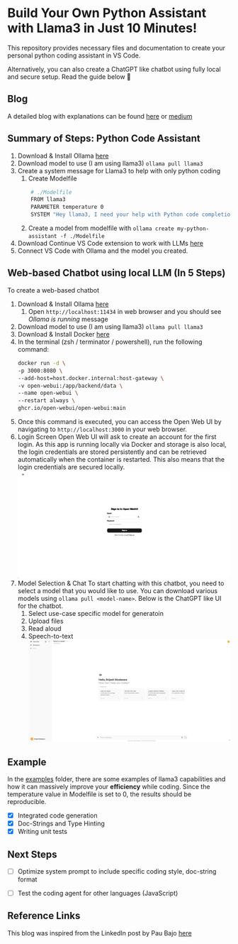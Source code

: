 # Build Your Own Python Assistant with Llama3 in Just 10 Minutes!

This repository provides necessary files and documentation to create your personal python coding assistant in VS Code.

Alternatively, you can also create a ChatGPT like chatbot using fully local and secure setup. Read the guide below 🔽

## Blog

A detailed blog with explanations can be found [here](./blog.md) or [medium]()

## Summary of Steps: Python Code Assistant

1. Download & Install Ollama [here](https://ollama.com/download)
2. Download model to use (I am using llama3)
`ollama pull llama3`
3. Create a system message for Llama3 to help with only python coding
    1. Create Modelfile
    ```bash
        # ./Modelfile
        FROM llama3
        PARAMETER temperature 0
        SYSTEM "Hey llama3, I need your help with Python code completion. I want you to analyze my current code and suggest the most likely and accurate completions based on my query, context and best practices. If you need any additional information to complete the task, feel free to ask me."
    ```
    2. Create a model from modelfile with
    `ollama create my-python-assistant -f ./Modelfile`
4. Download Continue VS Code extension to work with LLMs [here](https://marketplace.visualstudio.com/items?itemName=Continue.continue)
5. Connect VS Code with Ollama and the model you created.


## Web-based Chatbot using local LLM (In 5 Steps)
To create a web-based chatbot
1. Download & Install Ollama [here](https://ollama.com/download)
    1. Open `http://localhost:11434` in web browser and you should see *Ollama is running* message
2. Download model to use (I am using llama3)
`ollama pull llama3`
3. Download & Install Docker [here](https://docs.docker.com/engine/install/)
4. In the terminal (zsh / terminator / powershell), run the following command:
    ```bash
    docker run -d \
    -p 3000:8080 \
    --add-host=host.docker.internal:host-gateway \
    -v open-webui:/app/backend/data \
    --name open-webui \
    --restart always \
    ghcr.io/open-webui/open-webui:main
    ```
5. Once this command is executed, you can access the Open Web UI by navigating to `http://localhost:3000` in your web browser.
6. Login Screen
Open Web UI will ask to create an account for the first login. As this app is running locally via Docker and storage is also local, the login credentials are stored persistently and can be retrieved automatically when the container is restarted. This also means that the login credentials are secured locally.
![alt text](/images/open_webui_login.png)
7. Model Selection & Chat
To start chatting with this chatbot, you need to select a model that you would like to use. You can download various models using `ollama pull <model-name>`. Below is the ChatGPT like UI for the chatbot. 
    1. Select use-case specific model for generatoin
    1. Upload files
    2. Read aloud
    3. Speech-to-text
![alt text](/images/open_webui_chat.png)

## Example
In the [examples](examples/) folder, there are some examples of llama3 capabilities and how it can massively improve your **efficiency** while coding. Since the temperature value in Modelfile is set to 0, the results should be reproducible.
- [x] Integrated code generation
- [x] Doc-Strings and Type Hinting
- [x] Writing unit tests

## Next Steps
- [ ] Optimize system prompt to include specific coding style, doc-string format
- [ ] Test the coding agent for other languages (JavaScript)


## Reference Links
This blog was inspired from the LinkedIn post by Pau Bajo [here]( https://www.linkedin.com/posts/pau-labarta-bajo-4432074b_machinelearning-llmops-llms-activity-7190620863602282498-q1Lg?utm_source=share&utm_medium=member_desktop)
